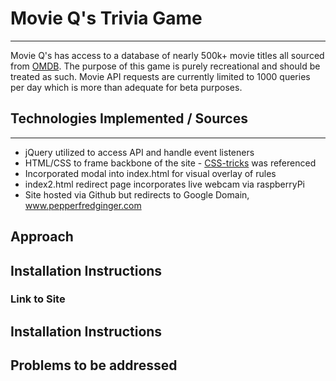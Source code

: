 
# Movie Q's Trivia Game
------
Movie Q's has access to a database of nearly 500k+ movie titles all sourced from [OMDB](http://omdbapi.com/). The purpose of this game is purely recreational and should be treated as such. Movie API requests are currently limited to 1000 queries per day which is more than adequate for beta purposes. 
  
## Technologies Implemented / Sources 
------
  * jQuery utilized to access API and handle event listeners
  *  HTML/CSS to frame backbone of the site
    - [CSS-tricks](https://css-tricks.com/) was referenced
  * Incorporated modal into index.html for visual overlay of rules
  * index2.html redirect page incorporates live webcam via raspberryPi 
  * Site hosted via Github but redirects to Google Domain, www.pepperfredginger.com
  
## Approach

## Installation Instructions

### Link to Site

## Installation Instructions

## Problems to be addressed
